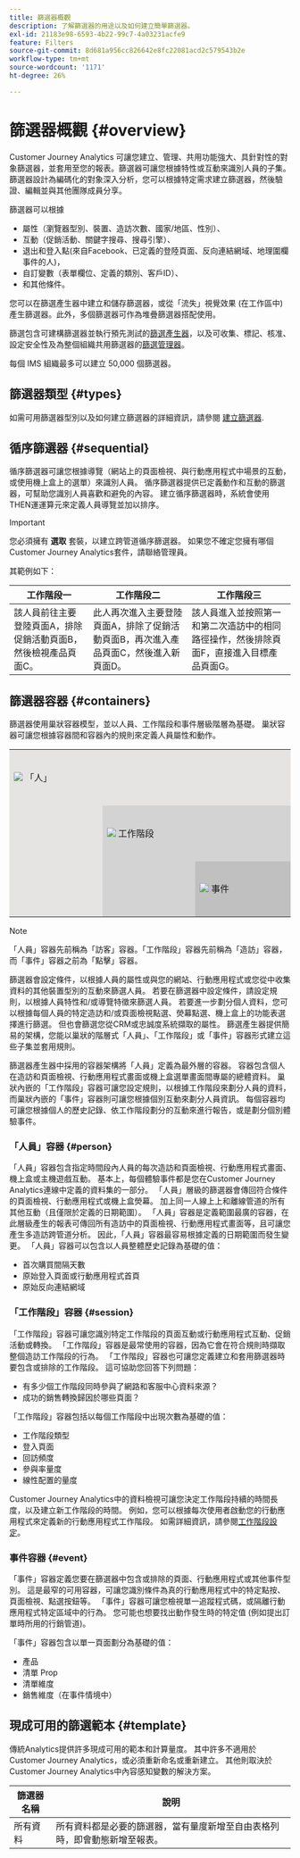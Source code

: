 ```yaml
---
title: 篩選器概觀
description: 了解篩選器的用途以及如何建立簡單篩選器。
exl-id: 21183e98-6593-4b22-99c7-4a03231acfe9
feature: Filters
source-git-commit: 8d681a956cc826642e8fc22081acd2c579543b2e
workflow-type: tm+mt
source-wordcount: '1171'
ht-degree: 26%

---
```



# 篩選器概觀 {#overview}

Customer Journey Analytics 可讓您建立、管理、共用功能強大、具針對性的對象篩選器，並套用至您的報表。篩選器可讓您根據特性或互動來識別人員的子集。 篩選器設計為編碼化的對象深入分析，您可以根據特定需求建立篩選器，然後驗證、編輯並與其他團隊成員分享。

篩選器可以根據

- 屬性（瀏覽器型別、裝置、造訪次數、國家/地區、性別）、
- 互動（促銷活動、關鍵字搜尋、搜尋引擎）、
- 退出和登入點(來自Facebook、已定義的登陸頁面、反向連結網域、地理圍欄事件的人)，
- 自訂變數（表單欄位、定義的類別、客戶ID）、
- 和其他條件。

您可以在篩選產生器中建立和儲存篩選器，或從「流失」視覺效果 (在工作區中) 產生篩選器。此外，多個篩選器可作為堆疊篩選器搭配使用。

篩選包含可建構篩選器並執行預先測試的[篩選產生器](/help/components/filters/filter-builder.md)，以及可收集、標記、核准、設定安全性及為整個組織共用篩選器的[篩選管理器](/help/components/filters/manage-filters.md)。

每個 IMS 組織最多可以建立 50,000 個篩選器。

## 篩選器類型 {#types}

如需可用篩選器型別以及如何建立篩選器的詳細資訊，請參閱 [建立篩選器](/help/components/filters/create-filters.md).

## 循序篩選器 {#sequential}

循序篩選器可讓您根據導覽（網站上的頁面檢視、與行動應用程式中場景的互動，或使用機上盒上的選單）來識別人員。 循序篩選器提供已定義動作和互動的篩選器，可幫助您識別人員喜歡和避免的內容。 建立循序篩選器時，系統會使用THEN運運算元來定義人員導覽並加以排序。

>[!IMPORTANT]
>
>您必須擁有 **選取** 套裝，以建立跨管道循序篩選器。 如果您不確定您擁有哪個Customer Journey Analytics套件，請聯絡管理員。

其範例如下：

| 工作階段一 | 工作階段二 | 工作階段三 |
| --- | --- | --- |
| 該人員前往主要登陸頁面A，排除促銷活動頁面B，然後檢視產品頁面C。 | 此人再次進入主要登陸頁面A，排除了促銷活動頁面B，再次進入產品頁面C，然後進入新頁面D。 | 該人員進入並按照第一和第二次造訪中的相同路徑操作，然後排除頁面F，直接進入目標產品頁面G。 |

## 篩選器容器 {#containers}

篩選器使用巢狀容器模型，並以人員、工作階段和事件層級階層為基礎。 巢狀容器可讓您根據容器間和容器內的規則來定義人員屬性和動作。


<table style="table-layout: fixed; border: none;">

<tr>
<td style="background-color: #E5E4E2;" colspan="3" width="200" height="100"><img src="https://spectrum.adobe.com/static/icons/workflow_18/Smock_User_18_N.svg"/> 「人」</td>
</tr>

<tr>
<td style="background-color: #E5E4E2;" width="200"></td>
<td style="background-color: #D3D3D3;" colspan="2" width="200" height="100"><img src="https://spectrum.adobe.com/static/icons/workflow_18/Smock_Visit_18_N.svg"/> 工作階段</td>
</tr>

<tr>
<td style="background-color: #E5E4E2;" width="200" height="100"></td>
<td style="background-color: #D3D3D3;" width="200" height="100"></td>
<td style="background-color: #C0C0C0;" width="200" height="100" colspan="1"><img src="https://spectrum.adobe.com/static/icons/workflow_18/Smock_Events_18_N.svg"/> 事件</td>
</tr>
</table>

>[!NOTE]
>「人員」容器先前稱為「訪客」容器。「工作階段」容器先前稱為「造訪」容器，而「事件」容器之前為「點擊」容器。

篩選器會設定條件，以根據人員的屬性或與您的網站、行動應用程式或您從中收集資料的其他裝置型別的互動來篩選人員。 若要在篩選器中設定條件，請設定規則，以根據人員特性和/或導覽特徵來篩選人員。 若要進一步劃分個人資料，您可以根據每個人員的特定造訪和/或頁面檢視點選、熒幕點選、機上盒上的功能表選擇進行篩選。 但也會篩選您從CRM或忠誠度系統擷取的屬性。 篩選產生器提供簡易的架構，您能以巢狀的階層式「人員」、「工作階段」或「事件」容器形式建立這些子集並套用規則。

篩選器產生器中採用的容器架構將「人員」定義為最外層的容器。 容器包含個人在造訪和頁面檢視、行動應用程式畫面或機上盒選單畫面間專屬的總體資料。 巢狀內嵌的「工作階段」容器可讓您設定規則，以根據工作階段來劃分人員的資料，而巢狀內嵌的「事件」容器則可讓您根據個別互動來劃分人員資訊。 每個容器均可讓您根據個人的歷史記錄、依工作階段劃分的互動來進行報告，或是劃分個別體驗事件。

### 「人員」容器 {#person}

「人員」容器包含指定時間段內人員的每次造訪和頁面檢視、行動應用程式畫面、機上盒或主機遊戲互動。 基本上，每個體驗事件都是您在Customer Journey Analytics連線中定義的資料集的一部分。 「人員」層級的篩選器會傳回符合條件的頁面檢視、行動應用程式或機上盒熒幕。 加上同一人線上上和離線管道的所有其他互動（且僅限於定義的日期範圍）。 「人員」容器是定義範圍最廣的容器，在此層級產生的報表可傳回所有造訪中的頁面檢視、行動應用程式畫面等，且可讓您產生多造訪跨管道分析。 因此，「人員」容器最容易根據定義的日期範圍而發生變更。
「人員」容器可以包含以人員整體歷史記錄為基礎的值：

- 首次購買間隔天數
- 原始登入頁面或行動應用程式首頁
- 原始反向連結網域

### 「工作階段」容器 {#session}

「工作階段」容器可讓您識別特定工作階段的頁面互動或行動應用程式互動、促銷活動或轉換。 「工作階段」容器是最常使用的容器，因為它會在符合規則時擷取整個造訪工作階段的行為。 「工作階段」容器也可讓您定義建立和套用篩選器時要包含或排除的工作階段。 這可協助您回答下列問題：

- 有多少個工作階段同時參與了網路和客服中心資料來源？
- 成功的銷售轉換歸因於哪些頁面？

「工作階段」容器包括以每個工作階段中出現次數為基礎的值：

- 工作階段類型
- 登入頁面
- 回訪頻度
- 參與率量度
- 線性配置的量度

Customer Journey Analytics中的資料檢視可讓您決定工作階段持續的時間長度，以及建立新工作階段的時間。 例如，您可以根據每次使用者啟動您的行動應用程式來定義新的行動應用程式工作階段。 如需詳細資訊，請參閱[工作階段設定](/help/data-views/session-settings.md)。

### 事件容器 {#event}

「事件」容器定義您要在篩選器中包含或排除的頁面、行動應用程式或其他事件型別。 這是最窄的可用容器，可讓您識別條件為真的行動應用程式中的特定點按、頁面檢視、點選按鈕等。 「事件」容器可讓您檢視單一追蹤程式碼，或隔離行動應用程式特定區域中的行為。 您可能也想要找出動作發生時的特定值 (例如提出訂單時所用的行銷管道)。

「事件」容器包含以單一頁面劃分為基礎的值：

- 產品
- 清單 Prop
- 清單維度
- 銷售維度（在事件情境中）

## 現成可用的篩選範本 {#template}

傳統Analytics提供許多現成可用的範本和計算量度。 其中許多不適用於Customer Journey Analytics，或必須重新命名或重新建立。 其他則取決於Customer Journey Analytics中內容感知變數的解決方案。

| 篩選器名稱 | 說明 |
| --- | --- |
| 所有資料 | 所有資料都是必要的篩選器，當有量度新增至自由表格列時，即會動態新增至報表。 |
